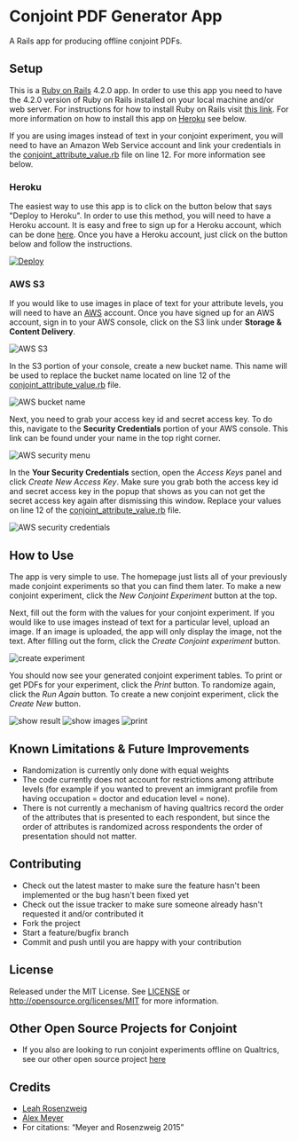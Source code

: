 # Conjoint PDF Generator App

A Rails app for producing offline conjoint PDFs.

## Setup

This is a [Ruby on Rails](http://http://rubyonrails.org/) 4.2.0 app. In order to use this app you need to have the 4.2.0 version of Ruby on Rails installed on your local machine and/or web server. For instructions for how to install Ruby on Rails visit [this link](http://installrails.com/). For more information on how to install this app on [Heroku](http://heroku.com) see below.

If you are using images instead of text in your conjoint experiment, you will need to have an Amazon Web Service account and link your credentials in the [conjoint_attribute_value.rb](app/models/conjoint_attribute_value.rb) file on line 12. For more information see below.

### Heroku

The easiest way to use this app is to click on the button below that says "Deploy to Heroku". In order to use this method, you will need to have a Heroku account. It is easy and free to sign up for a Heroku account, which can be done [here](https://signup.heroku.com/?c=70130000001x9jFAAQ). Once you have a Heroku account, just click on the button below and follow the instructions.

[![Deploy](https://www.herokucdn.com/deploy/button.svg)](https://heroku.com/deploy)

### AWS S3

If you would like to use images in place of text for your attribute levels, you will need to have an [AWS](http://aws.amazon.com) account. Once you have signed up for an AWS account, sign in to your AWS console, click on the S3 link under **Storage & Content Delivery**. 

![AWS S3](public/screenshots/aws_s3.png)

In the S3 portion of your console, create a new bucket name. This name will be used to replace the bucket name located on line 12 of the [conjoint_attribute_value.rb](app/models/conjoint_attribute_value.rb) file.

![AWS bucket name](public/screenshots/create_bucket.png)

Next, you need to grab your access key id and secret access key. To do this, navigate to the **Security Credentials** portion of your AWS console. This link can be found under your name in the top right corner.

![AWS security menu](public/screenshots/security_menu.png)

In the **Your Security Credentials** section, open the *Access Keys* panel and click *Create New Access Key*. Make sure you grab both the access key id and secret access key in the popup that shows as you can not get the secret access key again after dismissing this window. Replace your values on line 12 of the [conjoint_attribute_value.rb](app/models/conjoint_attribute_value.rb) file.

![AWS security credentials](public/screenshots/security_credentials.png)

## How to Use

The app is very simple to use. The homepage just lists all of your previously made conjoint experiments so that you can find them later. To make a new conjoint experiment, click the *New Conjoint Experiment* button at the top.

Next, fill out the form with the values for your conjoint experiment. If you would like to use images instead of text for a particular level, upload an image. If an image is uploaded, the app will only display the image, not the text. After filling out the form, click the *Create Conjoint experiment* button.

![create experiment](public/screenshots/create_experiment.png)

You should now see your generated conjoint experiment tables. To print or get PDFs for your experiment, click the *Print* button. To randomize again, click the *Run Again* button. To create a new conjoint experiment, click the *Create New* button.

![show result](public/screenshots/show_result.png)
![show images](public/screenshots/with_images.png)
![print](public/screenshots/print.png)

## Known Limitations & Future Improvements

* Randomization is currently only done with equal weights
* The code currently does not account for restrictions among attribute levels (for example if you wanted to prevent an immigrant profile from having occupation = doctor and education level = none).
* There is not currently a mechanism of having qualtrics record the order of the attributes that is presented to each respondent, but since the order of attributes is randomized across respondents the order of presentation should not matter.

## Contributing

* Check out the latest master to make sure the feature hasn't been implemented or the bug hasn't been fixed yet
* Check out the issue tracker to make sure someone already hasn't requested it and/or contributed it
* Fork the project
* Start a feature/bugfix branch
* Commit and push until you are happy with your contribution

## License

Released under the MIT License. See [LICENSE](LICENSE) or http://opensource.org/licenses/MIT for more information.

## Other Open Source Projects for Conjoint

* If you also are looking to run conjoint experiments offline on Qualtrics, see our other open source project [here](https://github.com/acmeyer/Conjoint-for-Qualtrics-Offline)

## Credits

* [Leah Rosenzweig](http://www.leahrrosenzweig.com)
* [Alex Meyer](https://twitter.com/alexcmeyer)
* For citations: “Meyer and Rosenzweig 2015”


